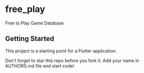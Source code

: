# free_play

Free to Play Game Database

## Getting Started

This project is a starting point for a Flutter application.

Don't forget to star this repo before you fork it.
Add your name in AUTHORS.md file and start code!
